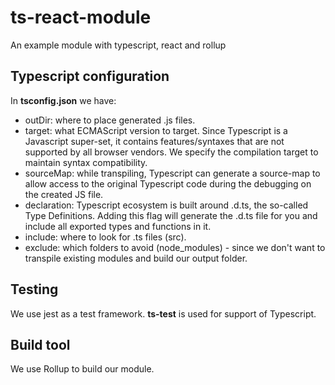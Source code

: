 # ts-react-module

An example module with typescript, react and rollup


## Typescript configuration

In **tsconfig.json** we have:

- outDir: where to place generated .js files.
- target: what ECMAScript version to target. Since Typescript is a Javascript super-set, it contains features/syntaxes that are not supported by all browser vendors. We specify the compilation target to maintain syntax compatibility.
- sourceMap: while transpiling, Typescript can generate a source-map to allow access to the original Typescript code during the debugging on the created JS file.
- declaration: Typescript ecosystem is built around .d.ts, the so-called Type Definitions. Adding this flag will generate the .d.ts file for you and include all exported types and functions in it.
- include: where to look for .ts files (src).
- exclude: which folders to avoid (node_modules) - since we don't want to transpile existing modules and build our output folder.

## Testing

We use jest as a test framework. **ts-test** is used for support of Typescript.

## Build tool

We use Rollup to build our module. 